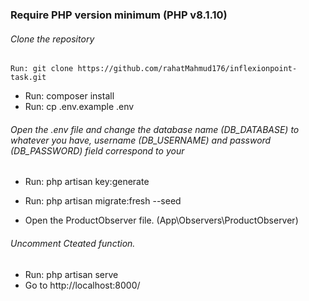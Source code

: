 

 ### Require PHP version minimum  (PHP v8.1.10) 


###### Clone the repository
    Run: git clone https://github.com/rahatMahmud176/inflexionpoint-task.git

- Run: composer install
- Run: cp .env.example .env
###### Open the .env file and change the database name (DB_DATABASE) to whatever you have, username (DB_USERNAME) and password (DB_PASSWORD) field correspond to your

- Run: php artisan key:generate

- Run: php artisan migrate:fresh --seed
- Open the ProductObserver file. (App\Observers\ProductObserver)
###### Uncomment Cteated function.
- Run: php artisan serve
- Go to http://localhost:8000/
